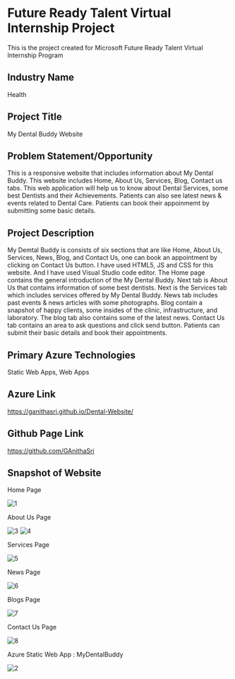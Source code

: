 # Future Ready Talent Virtual Internship Project
This is the project created for Microsoft Future Ready Talent Virtual Internship Program

## Industry Name
Health

## Project Title
My Dental Buddy Website

## Problem Statement/Opportunity
This is a responsive website that includes information about My Dental Buddy. This website includes Home, About Us, Services, Blog, Contact us tabs. This web application will help us to know about Dental Services, some best Dentists and their Achievements. Patients can also see latest news & events related to Dental Care. Patients can book their appoinmemt by submitting some basic details.

## Project Description
My Demtal Buddy is consists of six sections that are like Home, About Us, Services, News, Blog, and Contact Us, one can book an appointment by clicking on Contact Us button. I have used HTML5, JS and CSS for this website. And I have used Visual Studio code editor. The Home page contains the general introduction of the My Dental Buddy. Next tab is About Us that contains information of some best dentists. Next is the Services tab which includes services offered by My Dental Buddy. News tab includes past events & news articles with some photographs. Blog contain a snapshot of happy clients, some insides of the clinic, infrastructure, and laboratory. The blog tab also contains some of the latest news. Contact Us tab contains an area to ask questions and click send button. Patients can submit their basic details and book their appointments.

## Primary Azure Technologies
Static Web Apps, Web Apps

## Azure Link
 https://ganithasri.github.io/Dental-Website/

## Github Page Link
https://github.com/GAnithaSri

## Snapshot of Website
Home Page

![1](https://user-images.githubusercontent.com/64415837/183249872-3a599c60-d359-4aec-8d62-9309b0d695d3.png)

About Us Page

![3](https://user-images.githubusercontent.com/64415837/183249982-867ef831-047c-48ce-965d-2f2d85bbb652.png)
![4](https://user-images.githubusercontent.com/64415837/183250021-851301b6-e72f-4ce8-89ff-67a6e15a37e1.png)

Services Page

![5](https://user-images.githubusercontent.com/64415837/183250068-8d436793-497e-447b-8fa0-677ba0ebfcc8.png)

News Page

![6](https://user-images.githubusercontent.com/64415837/183250081-497cb425-3465-4e25-be11-f993761f58ee.png)

Blogs Page

![7](https://user-images.githubusercontent.com/64415837/183250111-bac0da81-bd5b-4edf-9f3c-4a6110353289.png)

Contact Us Page

![8](https://user-images.githubusercontent.com/64415837/183250135-d7511843-d873-4c68-bfd8-982866e767ed.png)

Azure Static Web App : MyDentalBuddy

![2](https://user-images.githubusercontent.com/64415837/183250154-5c38f100-6012-40c2-970e-b15856e911ee.png)


